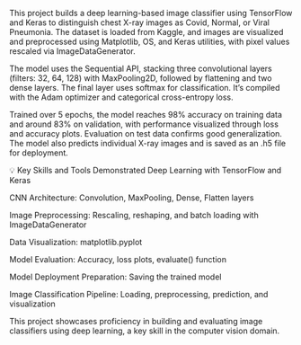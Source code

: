 This project builds a deep learning-based image classifier using TensorFlow and Keras to distinguish chest X-ray images as Covid, Normal, or Viral Pneumonia. The dataset is loaded from Kaggle, and images are visualized and preprocessed using Matplotlib, OS, and Keras utilities, with pixel values rescaled via ImageDataGenerator.

The model uses the Sequential API, stacking three convolutional layers (filters: 32, 64, 128) with MaxPooling2D, followed by flattening and two dense layers. The final layer uses softmax for classification. It’s compiled with the Adam optimizer and categorical cross-entropy loss.

Trained over 5 epochs, the model reaches 98% accuracy on training data and around 83% on validation, with performance visualized through loss and accuracy plots. Evaluation on test data confirms good generalization. The model also predicts individual X-ray images and is saved as an .h5 file for deployment.

💡 Key Skills and Tools Demonstrated
Deep Learning with TensorFlow and Keras

CNN Architecture: Convolution, MaxPooling, Dense, Flatten layers

Image Preprocessing: Rescaling, reshaping, and batch loading with ImageDataGenerator

Data Visualization: matplotlib.pyplot

Model Evaluation: Accuracy, loss plots, evaluate() function

Model Deployment Preparation: Saving the trained model

Image Classification Pipeline: Loading, preprocessing, prediction, and visualization

This project showcases proficiency in building and evaluating image classifiers using deep learning, a key skill in the computer vision domain.






